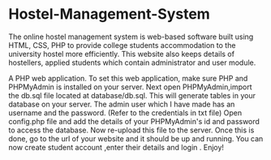 # Hostel-Management-System
The online hostel management system is web-based software built using HTML, CSS, PHP to provide college students accommodation to the university hostel more efficiently. This website also keeps details of hostellers, applied students which contain administrator and user module.

A PHP web application.
To set this web application, make sure PHP and PHPMyAdmin is installed on your server.
Next open PHPMyAdmin,import the db.sql file located at database/db.sql. This will generate tables in your database on your server.
The admin user which I have made has an username and the password. (Refer to the credentials in txt file)
Open config.php file and add the details of your PHPMyAdmin's id and password to access the database. Now re-upload this file to the server.
Once this is done, go to the url of your website and it should be up and running.
You can now create student account ,enter their details and login .
Enjoy!
